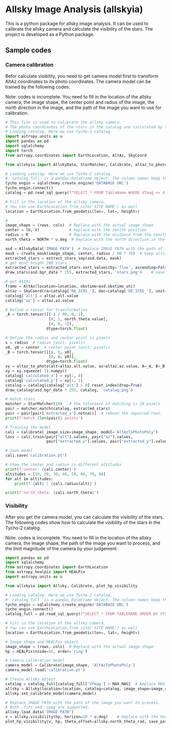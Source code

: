 # Allsky Image Analysis (allskyia)

This is a python package for allsky image analysis. It can be used to calibrate the allsky camera and calculate the visibility of the stars. The project is developed as a Python package. 


## Sample codes
### Camera calibration

Befor calculate visibility, you need to get camera model first to transform AltAz coordinates to its photo coordinates. The camera model can be trained by the following codes.

Note: codes is incomplete. You need to fill in the location of the allsky camera, the image shape, the center point and radius of the image, the north direction in the image, and the path of the image you want to use for calibration. 

```python
# This file is used to calibrate the allsky camera.
# The photo coordinates of the stars in the catalog are calculated by the rough coefficients.
# Loading catalog. Here we use Tycho-2 catalog.
import astropy.units as u
import pandas as pd
import sqlalchemy
import torch
from astropy.coordinates import EarthLocation, AltAz, SkyCoord

from allskyia import AllskyData, StarMatcher, Calibrate, altaz_to_photo, draw_stars, draw_catalog, create_mask, extract_stars_sep

# Loading catalog. Here we use Tycho-2 catalog.
# `catalog_full` is a pandas DataFrame object. The column names keep the same as the original catalog.
tycho_engin = sqlalchemy.create_engine('DATABASE URL')
tycho_engin.connect()
catalog = pd.read_sql_query(f"SELECT * FROM TableName WHERE VTmag <= 4 ORDER BY VTmag", tycho_engin)

# Fill in the location of the allsky camera. 
# You can use EarthLocation.from_site('SITE NAME') as well
location = EarthLocation.from_geodetic(lon=, lat=, height=)

# 
image_shape = (rows, cols)  # Replace with the actual image shape
center = (U, V)             # Replace with the zenith position 
radius = R                  # Replace with the distance from the zenith to horizon in unit of pixel
north_theta = NORTH * u.deg  # Replace with the north direction in the image. 

asd = AllskyData('IMAGE PATH')  # Replace IMAGE PATH with the path of the image you want to use for calibration.
mask = create_mask(image_shape, center, radius / 90 * 70)  # keep altitude > 20
extracted_stars = extract_stars_sep(asd.data, mask)
# get most bright 200 stars
extracted_stars = extracted_stars.sort_values(by='flux', ascending=False).iloc[:200]
draw_stars(asd.bgr_data * 255, extracted_stars, 'stars.png')    # save image to stars.png

# get AltAz
frame = AltAz(location=location, obstime=asd.obstime_utc)
altaz = SkyCoord(ra=catalog['RA_ICRS_'], dec=catalog['DE_ICRS_'], unit=u.deg).transform_to(frame)
catalog['alt'] = altaz.alt.value
catalog['az'] = altaz.az.value

# Define a tensor for transformation
_A = torch.tensor([[-1 / 90, 0, 1],
                   [0, 1, north_theta.value],
                   [0, 0, 1]],
                  dtype=torch.float)

# Define the radius and center point in pixels
s = radius  # radius (unit: pixels)
x0, y0 = center  # center point (unit: pixels)
_B = torch.tensor([[s, 0, x0],
                   [0, s, y0]],
                  dtype=torch.float)
xy = altaz_to_photo(alt=altaz.alt.value, az=altaz.az.value, A=_A, B=_B)
xy = xy.squeeze(-1).numpy()
catalog['calculated_x'] = xy[:, 0]
catalog['calculated_y'] = xy[:, 1]
catalog = catalog[catalog['alt'] > 0].reset_index(drop=True)
draw_catalog(asd.bgr_data * 255, catalog, 'catalog.png')

# match stars
matcher = StarMatcher(10)   # the tolerance of matching is 10 pixels
pair = matcher.match(catalog, extracted_stars)
pair = pair[pair['extracted_x'].notna()]  # remove the unpaired rows.
print(f'match {len(pair)} points')

# Training the model
cali = Calibrate(_image_size=image_shape, model='AltAzToPhotoPoly')
loss = cali.train(pair["alt"].values, pair["az"].values,
                  pair["extracted_x"].values, pair["extracted_y"].values)

# Save model
cali.save('calibration.pt')

# show the center and radius in different altitudes
print(f'center: {cali.center}')
altitudes = [10, 20, 30, 40, 50, 60, 70, 80]
for alt in altitudes:
    print(f'{alt} | {cali.radius(alt)}')

print(f'north_theta: {cali.north_theta}')

```


### Visibility

After you get the camera model, you can calculate the visibility of the stars. The following codes show how to calculate the visibility of the stars in the Tycho-2 catalog.

Note: codes is incomplete. You need to fill in the location of the allsky camera, the image shape, the path of the image you want to process, and the limit magnitude of the camera by your judgement.

```python
import pandas as pd
import sqlalchemy
from astropy.coordinates import EarthLocation
from astropy_healpix import HEALPix
import astropy.units as u

from allskyia import Allsky, Calibrate, plot_hp_visibility

# Loading catalog. Here we use Tycho-2 catalog.
# `catalog_full` is a pandas DataFrame object. The column names keep the same as the original catalog.
tycho_engin = sqlalchemy.create_engine('DATABASE URL')
tycho_engin.connect()
catalog_full = pd.read_sql_query(f"SELECT * FROM TABLENAME ORDER BY VTmag", tycho_engin)

# Fill in the location of the allsky camera. 
# You can use EarthLocation.from_site('SITE NAME') as well
location = EarthLocation.from_geodetic(lon=, lat=, height=)

# Image shape and HEALPix object
image_shape = (rows, cols)  # Replace with the actual image shape
hp = HEALPix(nside=16, order='ring')

# Camera calibration model
camera_model = Calibrate(image_shape, 'AltAzToPhotoPoly')
camera_model.load('calibration.pt')

# Create Allsky object
catalog = catalog_full[catalog_full['VTmag'] < MAX_MAG]  # Replace MAX_MAG with the limit magnitude camera can observe.
allsky = Allsky(location=location, catalog=catalog, image_shape=image_shape)
allsky.set_calibrate_model(camera_model)

# Replace IMAGE PATH with the path of the image you want to process. 
# Both .fits and .jpeg are supported.
allsky.load_data('IMAGE PATH')  
v = allsky.visibility(hp, horizon=20 * u.deg)    # Replace with the horizon you want to set
plot_hp_visibility(v, hp, theta_offset=allsky.north_theta_rad, save_path=None)  # Replace with the path you want to save the plot

```

